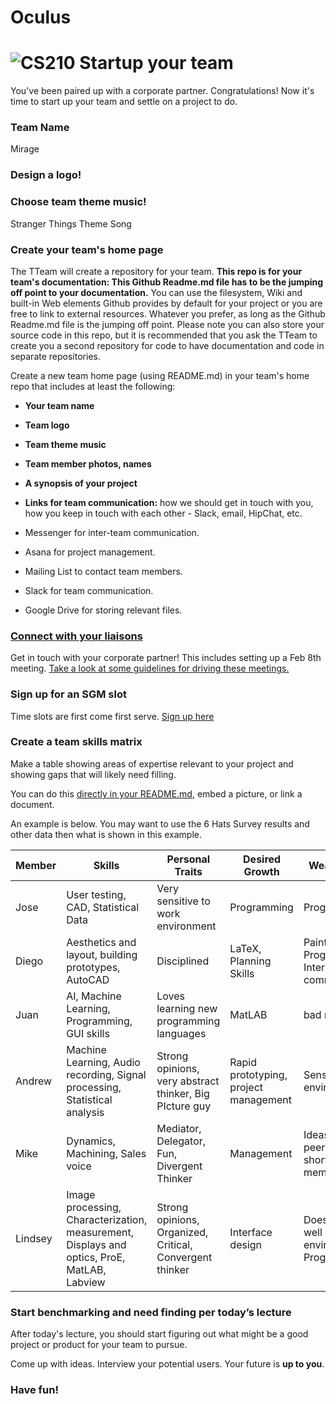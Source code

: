 # Oculus

# ![CS210](http://i.imgur.com/WdBU7U5.png) Startup your team
You've been paired up with a corporate partner. Congratulations! Now it's time to start up your team and settle on a project to do.

### Team Name 
Mirage 

### Design a logo!

### Choose team theme music!
Stranger Things Theme Song 

### Create your team's home page
The TTeam will create a repository for your team. **This repo is for your team's documentation: This Github Readme.md file has to be the jumping off point to your documentation.**  You can use the filesystem, Wiki and built-in Web elements Github provides by default for your project or you are free to link to external resources. Whatever you prefer, as long as the Github Readme.md file is the jumping off point. Please note you can also store your source code in this repo, but it is recommended that you ask the TTeam to create you a second repository for code to have documentation and code in separate repositories.

Create a new team home page (using README.md) in your team's home repo that includes at least the following:
- **Your team name**
- **Team logo**
- **Team theme music**
- **Team member photos, names**
- **A synopsis of your project**


- **Links for team communication:** how we should get in touch with you, how you keep in touch with each other - Slack, email, HipChat, etc.
- Messenger for inter-team communication.
- Asana for project management. 
- Mailing List to contact team members. 
- Slack for team communication. 
- Google Drive for storing relevant files. 

    
### [Connect with your liaisons](https://github.com/cs210/Home/blob/master/Assignments/02-Startup%20Your%20Team/connect-with-liasons.md)
Get in touch with your corporate partner! This includes setting up a Feb 8th meeting. [Take a look at some guidelines for driving these meetings.](https://github.com/cs210/Home/blob/master/Assignments/02-Startup%20Your%20Team/manage-liason-meetings.md)

### Sign up for an SGM slot
Time slots are first come first serve. [Sign up here](https://docs.google.com/spreadsheets/d/1UIy2GOnzW_kTHBPd24EZuRE-jZQpa7kv-x4bA2ZnaC0/edit#gid=0)

### Create a team skills matrix
Make a table showing areas of expertise relevant to your project and showing gaps that will likely need filling. 

You can do this [directly in your README.md](https://github.com/adam-p/markdown-here/wiki/Markdown-Cheatsheet#tables), embed a picture, or link a document.

An example is below. You may want to use the 6 Hats Survey results and other data then what is shown in this example.

Member | Skills | Personal Traits | Desired Growth | Weaknesses
--- | --- | --- | --- | ---
Jose | User testing, CAD, Statistical Data | Very sensitive to work environment | Programming | Programming
Diego | Aesthetics and layout, building prototypes, AutoCAD | Disciplined | LaTeX, Planning Skills | Painting, Programming, Interpersonal communication
Juan | AI, Machine Learning, Programming, GUI skills | Loves learning new programming languages | MatLAB | bad memory
Andrew | Machine Learning, Audio recording, Signal processing, Statistical analysis | Strong opinions, very abstract thinker, Big PIcture guy | Rapid prototyping, project management | Sensitive to environments
Mike | Dynamics, Machining, Sales voice | Mediator, Delegator, Fun, Divergent Thinker | Management | Ideas require peer approval, short term memory
Lindsey | Image processing, Characterization, measurement, Displays and optics, ProE, MatLAB, Labview | Strong opinions, Organized, Critical, Convergent thinker | Interface design | Does not do well in chaotic environments, Programming

### Start benchmarking and need finding per today’s lecture
After today's lecture, you should start figuring out what might be a good project or product for your team to pursue. 

Come up with ideas. Interview your potential users. Your future is **up to you**.

### Have fun!